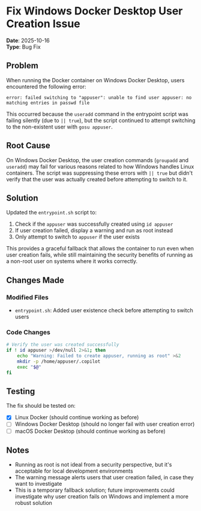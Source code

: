 # Fix Windows Docker Desktop User Creation Issue

**Date**: 2025-10-16  
**Type**: Bug Fix

## Problem

When running the Docker container on Windows Docker Desktop, users encountered the following error:

```
error: failed switching to "appuser": unable to find user appuser: no matching entries in passwd file
```

This occurred because the `useradd` command in the entrypoint script was failing silently (due to `|| true`), but the script continued to attempt switching to the non-existent user with `gosu appuser`.

## Root Cause

On Windows Docker Desktop, the user creation commands (`groupadd` and `useradd`) may fail for various reasons related to how Windows handles Linux containers. The script was suppressing these errors with `|| true` but didn't verify that the user was actually created before attempting to switch to it.

## Solution

Updated the `entrypoint.sh` script to:

1. Check if the `appuser` was successfully created using `id appuser`
2. If user creation failed, display a warning and run as root instead
3. Only attempt to switch to `appuser` if the user exists

This provides a graceful fallback that allows the container to run even when user creation fails, while still maintaining the security benefits of running as a non-root user on systems where it works correctly.

## Changes Made

### Modified Files

- `entrypoint.sh`: Added user existence check before attempting to switch users

### Code Changes

```bash
# Verify the user was created successfully
if ! id appuser >/dev/null 2>&1; then
    echo "Warning: Failed to create appuser, running as root" >&2
    mkdir -p /home/appuser/.copilot
    exec "$@"
fi
```

## Testing

The fix should be tested on:

- [x] Linux Docker (should continue working as before)
- [ ] Windows Docker Desktop (should no longer fail with user creation error)
- [ ] macOS Docker Desktop (should continue working as before)

## Notes

- Running as root is not ideal from a security perspective, but it's acceptable for local development environments
- The warning message alerts users that user creation failed, in case they want to investigate
- This is a temporary fallback solution; future improvements could investigate why user creation fails on Windows and implement a more robust solution
